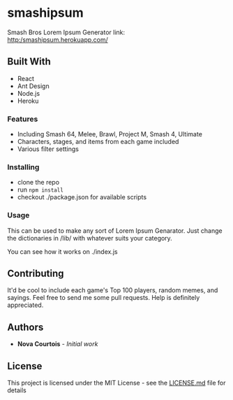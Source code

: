 # smashipsum
Smash Bros Lorem Ipsum Generator
link: [http:/smashipsum.herokuapp.com/](http://smashipsum.herokuapp.com/)

## Built With

* React
* Ant Design
* Node.js
* Heroku

### Features

* Including Smash 64, Melee, Brawl, Project M, Smash 4, Ultimate
* Characters, stages, and items from each game included
* Various filter settings
 
### Installing
* clone the repo
* run `npm install`
* checkout ./package.json for available scripts

### Usage

This can be used to make any sort of Lorem Ipsum Genarator.
Just change the dictionaries in /lib/ with whatever suits your category.

You can see how it works on ./index.js


## Contributing

It'd be cool to include each game's Top 100 players, random memes, and sayings.
Feel free to send me some pull requests.
Help is definitely appreciated.

## Authors

* **Nova Courtois** - *Initial work* 

## License

This project is licensed under the MIT License - see the [LICENSE.md](LICENSE.md) file for details
